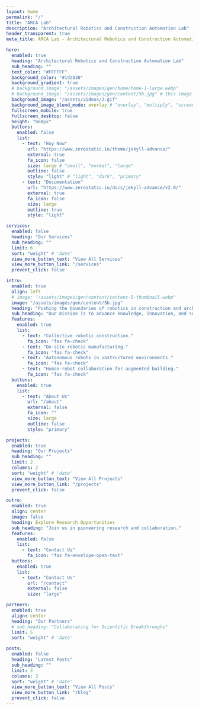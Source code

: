 ```yaml
---
layout: home
permalink: "/"
title: "ARCA Lab"
description: "Architectural Robotics and Construction Automation Lab"
header_transparent: true
meta_title: ARCA Lab - Architectural Robotics and Construction Automation Lab

hero:
  enabled: true
  heading: "Architectural Robotics and Construction Automation Lab"
  sub_heading: ""
  text_color: "#FFFFFF"
  background_color: "#1d2830"
  background_gradient: true
  # background_image: "/assets/images/gen/home/home-1-large.webp"
  # background_image: "/assets/images/gen/content/5b.jpg" # this image should be a snapshot of the first frame of the hero-video 
  background_image: "/assets/videos/2.gif"
  background_image_blend_mode: overlay # "overlay", "multiply", "screen"
  fullscreen_mobile: true
  fullscreen_desktop: false
  height: "660px"
  buttons:
    enabled: false
    list:
      - text: "Buy Now"
        url: "https://www.zerostatic.io/theme/jekyll-advance/"
        external: true
        fa_icon: false
        size: large # "small", "normal", "large"
        outline: false
        style: "light" # "light", "dark", "primary"
      - text: "Documentation"
        url: "https://www.zerostatic.io/docs/jekyll-advance/v2.0/"
        external: true
        fa_icon: false
        size: large
        outline: true
        style: "light"

services:
  enabled: false
  heading: "Our Services"
  sub_heading: ""
  limit: 6
  sort: "weight" # 'date'
  view_more_button_text: "View All Services"
  view_more_button_link: "/services"
  prevent_click: false

intro:
  enabled: true
  align: left
  # image: "/assets/images/gen/content/content-5-thumbnail.webp"
  image: "/assets/images/gen/content/5b.jpg"
  heading: "Pushing the boundaries of robotics in construction and architecture."
  sub_heading: "Our mission is to advance knowledge, innovation, and sustainability within the built environment. <br>Our research includes:"
  features:
    enabled: true
    list:
      - text: "Collective robotic construction."
        fa_icon: "fas fa-check"
      - text: "On-site robotic manufacturing."
        fa_icon: "fas fa-check"
      - text: "Autonomous robots in unstructured environments."
        fa_icon: "fas fa-check"
      - text: "Human-robot collaboration for augmented building."
        fa_icon: "fas fa-check"
  buttons:
    enabled: true
    list:
      - text: "About Us"
        url: "/about"
        external: false
        fa_icon: ""
        size: large
        outline: false
        style: "primary"

projects:
  enabled: true
  heading: "Our Projects"
  sub_heading: ""
  limit: 2
  columns: 2
  sort: "weight" # 'date'
  view_more_button_text: "View All Projects"
  view_more_button_link: "/projects"
  prevent_click: false

outro:
  enabled: true
  align: center
  image: false
  heading: Explore Research Opportunities
  sub_heading: "Join us in pioneering research and collaboration."
  features:
    enabled: false
    list:
      - text: "Contact Us"
        fa_icon: "fas fa-envelope-open-text"
  buttons:
    enabled: true
    list:
      - text: "Contact Us"
        url: "/contact"
        external: false
        size: "large"

partners:
  enabled: true
  align: center
  heading: "Our Partners"
  # sub_heading: "Collaborating for Scientific Breakthroughs"
  limit: 5
  sort: "weight" # 'date'

posts:
  enabled: false
  heading: "Latest Posts"
  sub_heading: ""
  limit: 3
  columns: 3
  sort: "weight" # 'date'
  view_more_button_text: "View All Posts"
  view_more_button_link: "/blog"
  prevent_click: false
---
```

